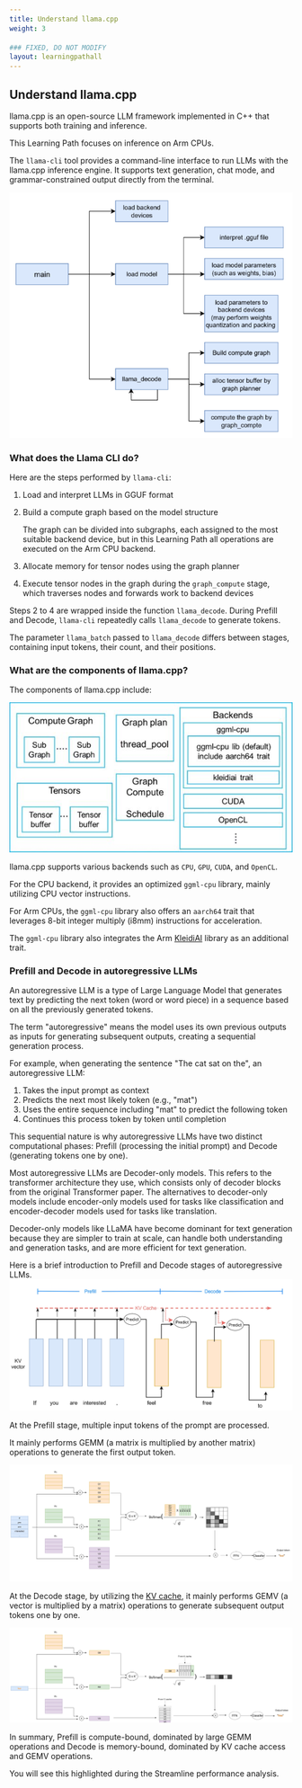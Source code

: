 ```yaml
---
title: Understand llama.cpp
weight: 3

### FIXED, DO NOT MODIFY
layout: learningpathall
---
```


## Understand llama.cpp

llama.cpp is an open-source LLM framework implemented in C++ that supports both training and inference.

This Learning Path focuses on inference on Arm CPUs.  

The `llama-cli` tool provides a command-line interface to run LLMs with the llama.cpp inference engine. 
It supports text generation, chat mode, and grammar-constrained output directly from the terminal.  

![text#center](images/llama_structure.png "Figure 1. llama-cli Flow")

### What does the Llama CLI do? 

Here are the steps performed by `llama-cli`:

1. Load and interpret LLMs in GGUF format  

2. Build a compute graph based on the model structure  

   The graph can be divided into subgraphs, each assigned to the most suitable backend device, but in this Learning Path all operations are executed on the Arm CPU backend. 

3. Allocate memory for tensor nodes using the graph planner  

4. Execute tensor nodes in the graph during the `graph_compute` stage, which traverses nodes and forwards work to backend devices  

Steps 2 to 4 are wrapped inside the function `llama_decode`.
During Prefill and Decode, `llama-cli` repeatedly calls `llama_decode` to generate tokens.  

The parameter `llama_batch` passed to `llama_decode` differs between stages, containing input tokens, their count, and their positions.  

### What are the components of llama.cpp?

The components of llama.cpp include: 

![text#center](images/llama_components.jpg "Figure 2. llama.cpp components")

llama.cpp supports various backends such as `CPU`, `GPU`, `CUDA`, and `OpenCL`.

For the CPU backend, it provides an optimized `ggml-cpu` library, mainly utilizing CPU vector instructions. 

For Arm CPUs, the `ggml-cpu` library also offers an `aarch64` trait that leverages 8-bit integer multiply (i8mm) instructions for acceleration. 

The `ggml-cpu` library also integrates the Arm [KleidiAI](https://github.com/ARM-software/kleidiai) library as an additional trait.

### Prefill and Decode in autoregressive LLMs

An autoregressive LLM is a type of Large Language Model that generates text by predicting the next token (word or word piece) in a sequence based on all the previously generated tokens. 

The term "autoregressive" means the model uses its own previous outputs as inputs for generating subsequent outputs, creating a sequential generation process.

For example, when generating the sentence "The cat sat on the", an autoregressive LLM:
1. Takes the input prompt as context
2. Predicts the next most likely token (e.g., "mat")  
3. Uses the entire sequence including "mat" to predict the following token
4. Continues this process token by token until completion

This sequential nature is why autoregressive LLMs have two distinct computational phases: Prefill (processing the initial prompt) and Decode (generating tokens one by one).

Most autoregressive LLMs are Decoder-only models. This refers to the transformer architecture they use, which consists only of decoder blocks from the original Transformer paper. The alternatives to decoder-only models include encoder-only models used for tasks like classification and encoder-decoder models used for tasks like translation. 

Decoder-only models like LLaMA have become dominant for text generation because they are simpler to train at scale, can handle both understanding and generation tasks, and are more efficient for text generation. 

Here is a brief introduction to Prefill and Decode stages of autoregressive LLMs.
![text#center](images/llm_prefill_decode.jpg "Figure 3. Prefill and Decode stages")

At the Prefill stage, multiple input tokens of the prompt are processed.

It mainly performs GEMM (a matrix is multiplied by another matrix) operations to generate the first output token. 

![text#center](images/transformer_prefill.jpg "Figure 4. Prefill stage")

At the Decode stage, by utilizing the [KV cache](https://huggingface.co/blog/not-lain/kv-caching), it mainly performs GEMV (a vector is multiplied by a matrix) operations to generate subsequent output tokens one by one.

![text#center](images/transformer_decode.jpg "Figure 5. Decode stage")

In summary, Prefill is compute-bound, dominated by large GEMM operations and Decode is memory-bound, dominated by KV cache access and GEMV operations. 

You will see this highlighted during the Streamline performance analysis.